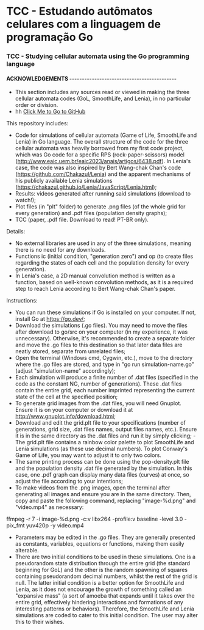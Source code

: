 # TCC - Estudando autômatos celulares com a linguagem de programação Go

### TCC - Studying cellular automata using the Go programming language

#### ACKNOWLEDGEMENTS   -------------------------------------------
- This section includes any sources read or viewed in making the three cellular automata codes (GoL, SmoothLife, and Lenia), in no particular order or division.
- hh
[Click Me to Go to GitHub](http://github.com)


This repository includes:
- Code for simulations of cellular automata (Game of Life, SmoothLife and Lenia) in Go language. The overall structure of the code for the three cellular automata was heavily borrowed from my first code project, which was Go code for a specific RPS (rock-paper-scissors) model (http://www.eaic.uem.br/eaic2023/anais/artigos/6438.pdf). In Lenia's case, the code was also inspired by Bert Wang-chak Chan's code (https://github.com/Chakazul/Lenia) and the apparent mechanisms of his publicly available Lenia simulations (https://chakazul.github.io/Lenia/JavaScript/Lenia.html);
- Results: videos generated after running said simulations (download to watch!);
- Plot files (in "plt" folder) to generate .png files (of the whole grid for every generation) and .pdf files (population density graphs);
- TCC (paper, .pdf file. Download to read! PT-BR only).

Details:
- No external libraries are used in any of the three simulations, meaning there is no need for any downloads.
- Functions ic (initial condition, "generation zero") and op (to create files regarding the states of each cell and the population density for every generation).
- In Lenia's case, a 2D manual convolution method is written as a function, based on well-known convolution methods, as it is a required step to reach Lenia according to Bert Wang-chak Chan's paper.

Instructions:
- You can run these simulations if Go is installed on your computer. If not, install Go at https://go.dev/;
- Download the simulations (.go files). You may need to move the files after download to go/src on your computer (in my experience, it was unnecessary). Otherwise, it's recommended to create a separate folder and move the .go files to this destination so that later data files are neatly stored, separate from unrelated files;
- Open the terminal (Windows cmd, Cygwin, etc.), move to the directory where the .go files are stored, and type in "go run simulation-name.go" (adjust "simulation-name" accordingly);
- Each simulation will produce a finite number of .dat files (specified in the code as the constant NG, number of generations). These .dat files contain the entire grid, each number imprinted representing the current state of the cell at the specified position;
- To generate grid images from the .dat files, you will need Gnuplot. Ensure it is on your computer or download it at http://www.gnuplot.info/download.html;
- Download and edit the grid.plt file to your specifications (number of generations, grid size, .dat files names, output files names, etc.). Ensure it is in the same directory as the .dat files and run it by simply clicking;
      - The grid.plt file contains a rainbow color palette to plot SmoothLife and Lenia simulations (as these use decimal numbers). To plot Conway's Game of Life, you may want to adjust it to only two colors.
- The same printing process can be done using the pop-density.plt file and the population density .dat file generated by the simulation. In this case, one .pdf graph can display many data files (curves) at once, so adjust the file according to your intentions;
- To make videos from the .png images, open the terminal after generating all images and ensure you are in the same directory. Then, copy and paste the following command, replacing "image-%d.png" and "video.mp4" as necessary:

ffmpeg -r 7 -i image-%d.png -c:v libx264 -profile:v baseline -level 3.0 -pix_fmt yuv420p -y video.mp4

- Parameters may be edited in the .go files. They are generally presented as constants, variables, equations or functions, making them easily alterable.
- There are two initial conditions to be used in these simulations. One is a pseudorandom state distribution through the entire grid (the standard beginning for GoL) and the other is the random spawning of squares containing pseudorandom decimal numbers, whilst the rest of the grid is null. The latter initial condition is a better option for SmoothLife and Lenia, as it does not encourage the growth of something called an "expansive mass" (a sort of amoeba that expands until it takes over the entire grid, effectively hindering interactions and formations of any interesting patterns or behaviors). Therefore, the SmoothLife and Lenia simulations are coded to cater to this initial condition. The user may alter this to their wishes.
